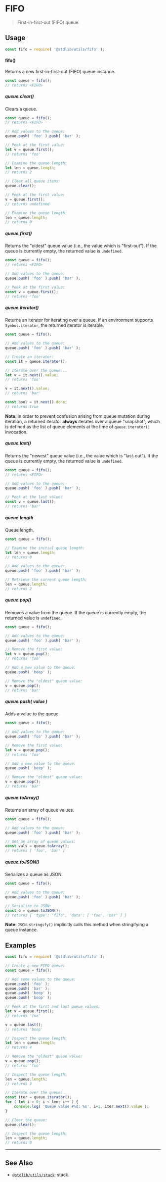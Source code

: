 <!--

@license Apache-2.0

Copyright (c) 2018 The Stdlib Authors.

Licensed under the Apache License, Version 2.0 (the "License");
you may not use this file except in compliance with the License.
You may obtain a copy of the License at

   http://www.apache.org/licenses/LICENSE-2.0

Unless required by applicable law or agreed to in writing, software
distributed under the License is distributed on an "AS IS" BASIS,
WITHOUT WARRANTIES OR CONDITIONS OF ANY KIND, either express or implied.
See the License for the specific language governing permissions and
limitations under the License.

-->

# FIFO

> First-in-first-out (FIFO) queue.

<!-- Section to include introductory text. Make sure to keep an empty line after the intro `section` element and another before the `/section` close. -->

<section class="intro">

</section>

<!-- /.intro -->

<!-- Package usage documentation. -->

<section class="usage">

## Usage

```javascript
const fifo = require( '@stdlib/utils/fifo' );
```

#### fifo()

Returns a new first-in-first-out (FIFO) queue instance.

```javascript
const queue = fifo();
// returns <FIFO>
```

##### queue.clear()

Clears a queue.

```javascript
const queue = fifo();
// returns <FIFO>

// Add values to the queue:
queue.push( 'foo' ).push( 'bar' );

// Peek at the first value:
let v = queue.first();
// returns 'foo'

// Examine the queue length:
let len = queue.length;
// returns 2

// Clear all queue items:
queue.clear();

// Peek at the first value:
v = queue.first();
// returns undefined

// Examine the queue length:
len = queue.length;
// returns 0
```

##### queue.first()

Returns the "oldest" queue value (i.e., the value which is "first-out"). If the queue is currently empty, the returned value is `undefined`.

```javascript
const queue = fifo();
// returns <FIFO>

// Add values to the queue:
queue.push( 'foo' ).push( 'bar' );

// Peek at the first value:
const v = queue.first();
// returns 'foo'
```

##### queue.iterator()

Returns an iterator for iterating over a queue. If an environment supports `Symbol.iterator`, the returned iterator is iterable.

```javascript
const queue = fifo();

// Add values to the queue:
queue.push( 'foo' ).push( 'bar' );

// Create an iterator:
const it = queue.iterator();

// Iterate over the queue...
let v = it.next().value;
// returns 'foo'

v = it.next().value;
// returns 'bar'

const bool = it.next().done;
// returns true
```

**Note**: in order to prevent confusion arising from queue mutation during iteration, a returned iterator **always** iterates over a queue "snapshot", which is defined as the list of queue elements at the time of `queue.iterator()` invocation.

##### queue.last()

Returns the "newest" queue value (i.e., the value which is "last-out"). If the queue is currently empty, the returned value is `undefined`.

```javascript
const queue = fifo();
// returns <FIFO>

// Add values to the queue:
queue.push( 'foo' ).push( 'bar' );

// Peek at the last value:
const v = queue.last();
// returns 'bar'
```

##### queue.length

Queue length.

```javascript
const queue = fifo();

// Examine the initial queue length:
let len = queue.length;
// returns 0

// Add values to the queue:
queue.push( 'foo' ).push( 'bar' );

// Retrieve the current queue length:
len = queue.length;
// returns 2
```

##### queue.pop()

Removes a value from the queue. If the queue is currently empty, the returned value is `undefined`.

```javascript
const queue = fifo();

// Add values to the queue:
queue.push( 'foo' ).push( 'bar' );

// Remove the first value:
let v = queue.pop();
// returns 'foo'

// Add a new value to the queue:
queue.push( 'beep' );

// Remove the "oldest" queue value:
v = queue.pop();
// returns 'bar'
```

##### queue.push( value )

Adds a value to the queue.

```javascript
const queue = fifo();

// Add values to the queue:
queue.push( 'foo' ).push( 'bar' );

// Remove the first value:
let v = queue.pop();
// returns 'foo'

// Add a new value to the queue:
queue.push( 'beep' );

// Remove the "oldest" queue value:
v = queue.pop();
// returns 'bar'
```

##### queue.toArray()

Returns an array of queue values.

```javascript
const queue = fifo();

// Add values to the queue:
queue.push( 'foo' ).push( 'bar' );

// Get an array of queue values:
const vals = queue.toArray();
// returns [ 'foo', 'bar' ]
```

##### queue.toJSON()

Serializes a queue as JSON.

```javascript
const queue = fifo();

// Add values to the queue:
queue.push( 'foo' ).push( 'bar' );

// Serialize to JSON:
const o = queue.toJSON();
// returns { 'type': 'fifo', 'data': [ 'foo', 'bar' ] }
```

**Note**: `JSON.stringify()` implicitly calls this method when stringifying a queue instance.

</section>

<!-- /.usage -->

<!-- Package usage notes. Make sure to keep an empty line after the `section` element and another before the `/section` close. -->

<section class="notes">

</section>

<!-- /.notes -->

<!-- Package usage examples. -->

<section class="examples">

## Examples

<!-- eslint no-undef: "error" -->

```javascript
const fifo = require( '@stdlib/utils/fifo' );

// Create a new FIFO queue:
const queue = fifo();

// Add some values to the queue:
queue.push( 'foo' );
queue.push( 'bar' );
queue.push( 'beep' );
queue.push( 'boop' );

// Peek at the first and last queue values:
let v = queue.first();
// returns 'foo'

v = queue.last();
// returns 'boop'

// Inspect the queue length:
let len = queue.length;
// returns 4

// Remove the "oldest" queue value:
v = queue.pop();
// returns 'foo'

// Inspect the queue length:
len = queue.length;
// returns 3

// Iterate over the queue:
const iter = queue.iterator();
for ( let i = 0; i < len; i++ ) {
    console.log( 'Queue value #%d: %s', i+1, iter.next().value );
}

// Clear the queue:
queue.clear();

// Inspect the queue length:
len = queue.length;
// returns 0
```

</section>

<!-- /.examples -->

<!-- Section to include cited references. If references are included, add a horizontal rule *before* the section. Make sure to keep an empty line after the `section` element and another before the `/section` close. -->

<section class="references">

</section>

<!-- /.references -->

<!-- Section for related `stdlib` packages. Do not manually edit this section, as it is automatically populated. -->

<section class="related">

* * *

## See Also

-   <span class="package-name">[`@stdlib/utils/stack`][@stdlib/utils/stack]</span><span class="delimiter">: </span><span class="description">stack.</span>

</section>

<!-- /.related -->

<!-- Section for all links. Make sure to keep an empty line after the `section` element and another before the `/section` close. -->

<section class="links">

<!-- <related-links> -->

[@stdlib/utils/stack]: https://github.com/stdlib-js/stdlib/tree/develop/lib/node_modules/%40stdlib/utils/stack

<!-- </related-links> -->

</section>

<!-- /.links -->
